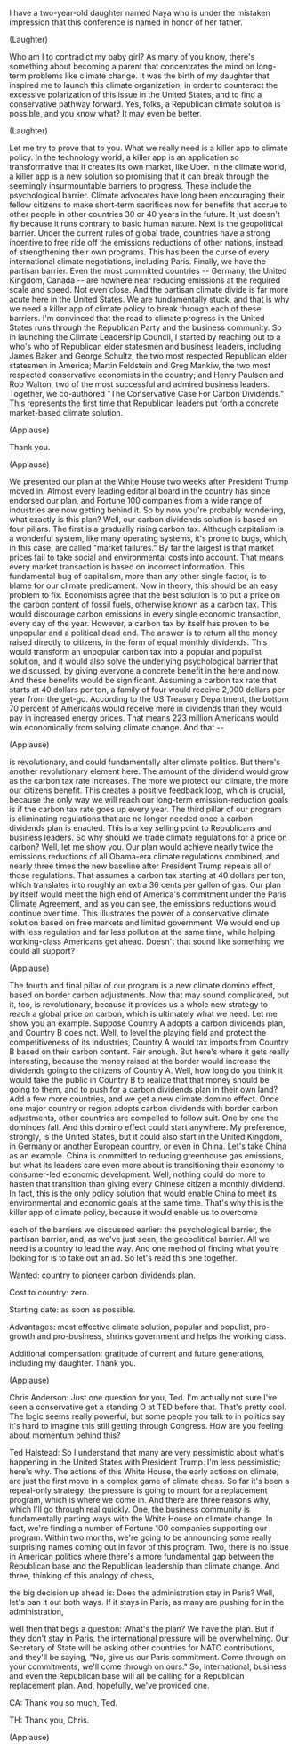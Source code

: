 
I have a two-year-old daughter named Naya
who is under the mistaken impression
that this conference
is named in honor of her father.

(Laughter)

Who am I to contradict my baby girl?
As many of you know, there&#39;s something
about becoming a parent
that concentrates the mind
on long-term problems like climate change.
It was the birth of my daughter
that inspired me
to launch this climate organization,
in order to counteract the excessive
polarization of this issue
in the United States,
and to find a conservative
pathway forward.
Yes, folks, a Republican
climate solution is possible,
and you know what?
It may even be better.

(Laughter)

Let me try to prove that to you.
What we really need
is a killer app to climate policy.
In the technology world, a killer app
is an application so transformative
that it creates its own market,
like Uber.
In the climate world,
a killer app is a new
solution so promising
that it can break through
the seemingly insurmountable
barriers to progress.
These include the psychological barrier.
Climate advocates have long
been encouraging their fellow citizens
to make short-term sacrifices now
for benefits that accrue to other people
in other countries 30 or 40
years in the future.
It just doesn&#39;t fly because it runs
contrary to basic human nature.
Next is the geopolitical barrier.
Under the current rules of global trade,
countries have a strong incentive
to free ride off the emissions reductions
of other nations,
instead of strengthening
their own programs.
This has been the curse
of every international
climate negotiations, including Paris.
Finally, we have the partisan barrier.
Even the most committed countries --
Germany, the United Kingdom, Canada --
are nowhere near reducing emissions
at the required scale and speed.
Not even close.
And the partisan climate divide
is far more acute
here in the United States.
We are fundamentally stuck,
and that is why we need
a killer app of climate policy
to break through each of these barriers.
I&#39;m convinced that the road
to climate progress in the United States
runs through the Republican Party
and the business community.
So in launching
the Climate Leadership Council,
I started by reaching out to a who&#39;s who
of Republican elder statesmen
and business leaders,
including James Baker and George Schultz,
the two most respected Republican
elder statesmen in America;
Martin Feldstein and Greg Mankiw,
the two most respected
conservative economists in the country;
and Henry Paulson and Rob Walton,
two of the most successful
and admired business leaders.
Together, we co-authored
&quot;The Conservative Case
For Carbon Dividends.&quot;
This represents the first time
that Republican leaders put forth
a concrete market-based climate solution.

(Applause)

Thank you.

(Applause)

We presented our plan at the White House
two weeks after President Trump moved in.
Almost every leading
editorial board in the country
has since endorsed our plan,
and Fortune 100 companies
from a wide range of industries
are now getting behind it.
So by now you&#39;re probably wondering,
what exactly is this plan?
Well, our carbon dividends solution
is based on four pillars.
The first is a gradually
rising carbon tax.
Although capitalism is a wonderful system,
like many operating systems,
it&#39;s prone to bugs,
which, in this case, are called
&quot;market failures.&quot;
By far the largest is that
market prices fail to take
social and environmental
costs into account.
That means every market transaction
is based on incorrect information.
This fundamental bug of capitalism,
more than any other single factor,
is to blame for our climate predicament.
Now in theory, this should be
an easy problem to fix.
Economists agree
that the best solution is to put a price
on the carbon content of fossil fuels,
otherwise known as a carbon tax.
This would discourage carbon emissions
in every single economic transaction,
every day of the year.
However, a carbon tax by itself
has proven to be unpopular
and a political dead end.
The answer is to return
all the money raised
directly to citizens,
in the form of equal monthly dividends.
This would transform
an unpopular carbon tax
into a popular and populist solution,
and it would also solve
the underlying psychological barrier
that we discussed,
by giving everyone a concrete benefit
in the here and now.
And these benefits would be significant.
Assuming a carbon tax rate
that starts at 40 dollars per ton,
a family of four would receive
2,000 dollars per year
from the get-go.
According to the US Treasury Department,
the bottom 70 percent of Americans
would receive more in dividends
than they would pay
in increased energy prices.
That means 223 million Americans
would win economically
from solving climate change.
And that --

(Applause)

is revolutionary,
and could fundamentally
alter climate politics.
But there&#39;s another
revolutionary element here.
The amount of the dividend would grow
as the carbon tax rate increases.
The more we protect our climate,
the more our citizens benefit.
This creates a positive feedback loop,
which is crucial,
because the only way we will reach
our long-term emission-reduction goals
is if the carbon tax rate
goes up every year.
The third pillar of our program
is eliminating regulations
that are no longer needed
once a carbon dividends plan is enacted.
This is a key selling point
to Republicans and business leaders.
So why should we trade
climate regulations for a price on carbon?
Well, let me show you.
Our plan would achieve nearly twice
the emissions reductions
of all Obama-era climate
regulations combined,
and nearly three times the new baseline
after President Trump repeals
all of those regulations.
That assumes a carbon tax
starting at 40 dollars per ton,
which translates into roughly
an extra 36 cents per gallon of gas.
Our plan by itself
would meet the high end
of America&#39;s commitment
under the Paris Climate Agreement,
and as you can see,
the emissions reductions
would continue over time.
This illustrates the power
of a conservative climate solution
based on free markets
and limited government.
We would end up with less regulation
and far less pollution at the same time,
while helping working-class
Americans get ahead.
Doesn&#39;t that sound like something
we could all support?

(Applause)

The fourth and final pillar of our program
is a new climate domino effect,
based on border carbon adjustments.
Now that may sound complicated,
but it, too, is revolutionary,
because it provides us
a whole new strategy
to reach a global price on carbon,
which is ultimately what we need.
Let me show you an example.
Suppose Country A adopts
a carbon dividends plan,
and Country B does not.
Well, to level the playing field
and protect the competitiveness
of its industries,
Country A would tax imports from Country B
based on their carbon content.
Fair enough.
But here&#39;s where it gets
really interesting,
because the money raised at the border
would increase the dividends
going to the citizens of Country A.
Well, how long do you think it would take
the public in Country B to realize
that that money should be going to them,
and to push for a carbon
dividends plan in their own land?
Add a few more countries,
and we get a new climate domino effect.
Once one major country or region
adopts carbon dividends
with border carbon adjustments,
other countries are compelled
to follow suit.
One by one the dominoes fall.
And this domino effect
could start anywhere.
My preference, strongly,
is the United States,
but it could also start
in the United Kingdom,
in Germany or another European country,
or even in China.
Let&#39;s take China as an example.
China is committed to reducing
greenhouse gas emissions,
but what its leaders care even more about
is transitioning their economy
to consumer-led economic development.
Well, nothing could do more
to hasten that transition
than giving every Chinese citizen
a monthly dividend.
In fact, this is the only policy solution
that would enable China to meet
its environmental and economic goals
at the same time.
That&#39;s why this is the killer app
of climate policy,
because it would enable us to overcome

each of the barriers we discussed earlier:
the psychological barrier,
the partisan barrier,
and, as we&#39;ve just seen,
the geopolitical barrier.
All we need is a country to lead the way.
And one method of finding
what you&#39;re looking for
is to take out an ad.
So let&#39;s read this one together.

Wanted: country to pioneer
carbon dividends plan.

Cost to country: zero.

Starting date: as soon as possible.

Advantages: most effective
climate solution,
popular and populist,
pro-growth and pro-business,
shrinks government
and helps the working class.

Additional compensation: gratitude
of current and future generations,
including my daughter.
Thank you.

(Applause)


Chris Anderson: Just one
question for you, Ted.
I&#39;m actually not sure
I&#39;ve seen a conservative
get a standing O at TED before that.
That&#39;s pretty cool.
The logic seems really powerful,
but some people you talk to in politics
say it&#39;s hard to imagine this
still getting through Congress.
How are you feeling
about momentum behind this?

Ted Halstead: So I understand
that many are very pessimistic
about what&#39;s happening in
the United States with President Trump.
I&#39;m less pessimistic; here&#39;s why.
The actions of this White House,
the early actions on climate,
are just the first move
in a complex game of climate chess.
So far it&#39;s been a repeal-only strategy;
the pressure is going to mount 
for a replacement program,
which is where we come in.
And there are three reasons why,
which I&#39;ll go through real quickly.
One, the business community
is fundamentally parting ways
with the White House on climate change.
In fact, we&#39;re finding
a number of Fortune 100 companies
supporting our program.
Within two months,
we&#39;re going to be announcing
some really surprising names
coming out in favor of this program.
Two, there is no issue
in American politics
where there&#39;s a more fundamental gap
between the Republican base
and the Republican leadership
than climate change.
And three, thinking of
this analogy of chess,

the big decision up ahead is:
Does the administration stay in Paris?
Well, let&#39;s pan it out both ways.
If it stays in Paris, as many
are pushing for in the administration,

well then that begs a question:
What&#39;s the plan?
We have the plan.
But if they don&#39;t stay in Paris,
the international pressure
will be overwhelming.
Our Secretary of State will be asking
other countries for NATO contributions,
and they&#39;ll be saying,
&quot;No, give us our Paris commitment.
Come through on your commitments,
we&#39;ll come through on ours.&quot;
So, international, business
and even the Republican base
will all be calling for
a Republican replacement plan.
And, hopefully, we&#39;ve provided one.

CA: Thank you so much, Ted.

TH: Thank you, Chris.

(Applause)

